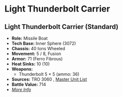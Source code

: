 # Light Thunderbolt Carrier 

## Light Thunderbolt Carrier (Standard) 

- **Role:** Missile Boat 
- **Tech Base:** Inner Sphere (3072) 
- **Chassis:** 40 tons Wheeled 
- **Movement:** 5 / 8, Fusion 
- **Armor:** 71 (Ferro Fibrous) 
- **Heat Sinks:** 10 (10) 
- **Weapons:** 
  - Thunderbolt 5 × 5 (ammo: 36) 
- **Sources:** TRO 3060 , [Master Unit List](http://masterunitlist.info/Unit/Details/1877) 
- **Battle Value:** 714 
- [*More Info*](light_thunderbolt_carrier/light_thunderbolt_carrier_standard.md) 


